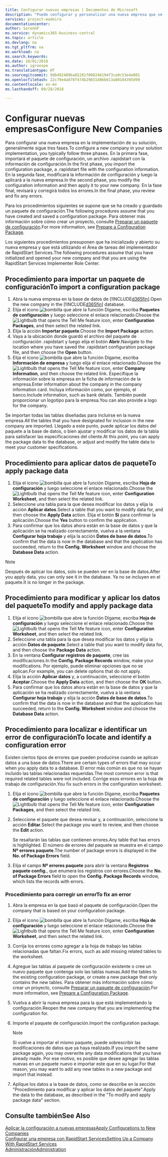 ```yaml
---
title: Configurar nuevas empresas | Documentos de Microsoft
description: "Puede configurar y personalizar una nueva empresa que se haya creado. Para ajustar la implementación, procederá en tres fases para completar la configuración."
services: project-madeira
documentationcenter: 
author: SorenGP
ms.service: dynamics365-business-central
ms.topic: article
ms.devlang: na
ms.tgt_pltfrm: na
ms.workload: na
ms.search.keywords: 
ms.date: 10/01/2018
ms.author: sgroespe
ms.translationtype: HT
ms.sourcegitcommit: 9dbd92409ba02281f008246194f3ce0c53e4e001
ms.openlocfilehash: 22c79e4a878f474b29831d86b613a80184395d99
ms.contentlocale: es-mx
ms.lasthandoff: 09/28/2018

---
```

# <a name="configure-new-companies"></a><span data-ttu-id="ee30f-104">Configurar nuevas empresas</span><span class="sxs-lookup"><span data-stu-id="ee30f-104">Configure New Companies</span></span>
<span data-ttu-id="ee30f-105">Para configurar una nueva empresa en la implementación de su solución, generalmente sigue tres fases.</span><span class="sxs-lookup"><span data-stu-id="ee30f-105">To configure a new company in your solution implementation, you typically follow three phases.</span></span> <span data-ttu-id="ee30f-106">En la primera fase, importará el paquete de configuración, un archivo .rapidstart con la información de configuración.</span><span class="sxs-lookup"><span data-stu-id="ee30f-106">In the first phase, you import the configuration package, a .rapidstart file with the configuration information.</span></span> <span data-ttu-id="ee30f-107">En la segunda fase, modificará la información de configuración y luego la aplicará a la nueva empresa.</span><span class="sxs-lookup"><span data-stu-id="ee30f-107">In the second phase, you modify the configuration information and then apply it to your new company.</span></span> <span data-ttu-id="ee30f-108">En la fase final, revisará y corregirá todos los errores.</span><span class="sxs-lookup"><span data-stu-id="ee30f-108">In the final phase, you review and fix any errors.</span></span>  

<span data-ttu-id="ee30f-109">Para los procedimientos siguientes se supone que se ha creado y guardado un paquete de configuración.</span><span class="sxs-lookup"><span data-stu-id="ee30f-109">The following procedures assume that you have created and saved a configuration package.</span></span> <span data-ttu-id="ee30f-110">Para obtener más información sobre cómo crear un proyecto, consulte [Preparar un paquete de configuración](admin-how-to-prepare-a-configuration-package.md).</span><span class="sxs-lookup"><span data-stu-id="ee30f-110">For more information, see [Prepare a Configuration Package](admin-how-to-prepare-a-configuration-package.md).</span></span>  

<span data-ttu-id="ee30f-111">Los siguientes procedimientos presuponen que ha inicializado y abierto su nueva empresa y que está utilizando el Área de tareas del implementador de RapidStart Services.</span><span class="sxs-lookup"><span data-stu-id="ee30f-111">The following procedures assume that you have initialized and opened your new company and that you are using the RapidStart Services Implementer Role Center.</span></span>

## <a name="to-import-a-configuration-package"></a><span data-ttu-id="ee30f-112">Procedimiento para importar un paquete de configuración</span><span class="sxs-lookup"><span data-stu-id="ee30f-112">To import a configuration package</span></span>  
1. <span data-ttu-id="ee30f-113">Abra la nueva empresa en la base de datos de [!INCLUDE[d365fin](includes/d365fin_md.md)].</span><span class="sxs-lookup"><span data-stu-id="ee30f-113">Open the new company in the [!INCLUDE[d365fin](includes/d365fin_md.md)] database.</span></span>  
2. <span data-ttu-id="ee30f-114">Elija el icono ![bombilla que abre la función Dígame](media/ui-search/search_small.png "Dígame que desea hacer"), escriba **Paquetes de configuración** y luego seleccione el enlace relacionado.</span><span class="sxs-lookup"><span data-stu-id="ee30f-114">Choose the ![Lightbulb that opens the Tell Me feature](media/ui-search/search_small.png "Tell me what you want to do") icon, enter **Configuration Packages**, and then select the related link.</span></span>  
3. <span data-ttu-id="ee30f-115">Elija la acción **Importar paquete**.</span><span class="sxs-lookup"><span data-stu-id="ee30f-115">Choose the **Import Package** action.</span></span>  
4. <span data-ttu-id="ee30f-116">Vaya a la ubicación donde guardó el archivo del paquete de configuración .rapidstart y luego elija el botón **Abrir**.</span><span class="sxs-lookup"><span data-stu-id="ee30f-116">Navigate to the location where you have saved the .rapidstart configuration package file, and then choose the **Open** button.</span></span>  
5. <span data-ttu-id="ee30f-117">Elija el icono ![bombilla que abre la función Dígame](media/ui-search/search_small.png "Dígame que desea hacer"), escriba **Información de empresa** y luego elija el enlace relacionado.</span><span class="sxs-lookup"><span data-stu-id="ee30f-117">Choose the ![Lightbulb that opens the Tell Me feature](media/ui-search/search_small.png "Tell me what you want to do") icon, enter **Company Information**, and then choose the related link.</span></span> <span data-ttu-id="ee30f-118">Especifique la información sobre la empresa en la ficha de información de la empresa.</span><span class="sxs-lookup"><span data-stu-id="ee30f-118">Enter information about the company in the company information card.</span></span> <span data-ttu-id="ee30f-119">Incluya información como, por ejemplo, el banco.</span><span class="sxs-lookup"><span data-stu-id="ee30f-119">Include information, such as bank details.</span></span> <span data-ttu-id="ee30f-120">También puede proporcionar un logotipo para la empresa.</span><span class="sxs-lookup"><span data-stu-id="ee30f-120">You can also provide a logo for the company.</span></span>  

<span data-ttu-id="ee30f-121">Se importan todas las tablas diseñadas para incluirse en la nueva empresa.</span><span class="sxs-lookup"><span data-stu-id="ee30f-121">All the tables that you have designated for inclusion in the new company are imported.</span></span> <span data-ttu-id="ee30f-122">Llegado a este punto, puede aplicar los datos del paquete a la base de datos, o bien ajustar y modificar los datos de la tabla para satisfacer las especificaciones del cliente.</span><span class="sxs-lookup"><span data-stu-id="ee30f-122">At this point, you can apply the package data to the database, or adjust and modify the table data to meet your customer specifications.</span></span>  

## <a name="to-apply-package-data"></a><span data-ttu-id="ee30f-123">Procedimiento para aplicar datos de paquete</span><span class="sxs-lookup"><span data-stu-id="ee30f-123">To apply package data</span></span>  
1. <span data-ttu-id="ee30f-124">Elija el icono ![bombilla que abre la función Dígame](media/ui-search/search_small.png "Dígame que desea hacer"), escriba **Hoja de configuración** y luego seleccione el enlace relacionado.</span><span class="sxs-lookup"><span data-stu-id="ee30f-124">Choose the ![Lightbulb that opens the Tell Me feature](media/ui-search/search_small.png "Tell me what you want to do") icon, enter **Configuration Worksheet**, and then select the related link.</span></span>  
2. <span data-ttu-id="ee30f-125">Seleccione una tabla para la que desea modificar los datos y elija la acción **Aplicar datos**.</span><span class="sxs-lookup"><span data-stu-id="ee30f-125">Select a table that you want to modify data for, and then choose the **Apply Data** action.</span></span> <span data-ttu-id="ee30f-126">Elija el botón **Sí** para confirmar la aplicación.</span><span class="sxs-lookup"><span data-stu-id="ee30f-126">Choose the **Yes** button to confirm the application.</span></span>
3. <span data-ttu-id="ee30f-127">Para confirmar que los datos ahora están en la base de datos y que la aplicación se ha realizado correctamente, vuelva a la ventana **Configurar hoja trabajo** y elija la acción **Datos de base de datos**.</span><span class="sxs-lookup"><span data-stu-id="ee30f-127">To confirm that the data is now in the database and that the application has succeeded, return to the **Config. Worksheet** window and choose the **Database Data** action.</span></span>  

> [!NOTE]  
>  <span data-ttu-id="ee30f-128">Después de aplicar los datos, solo se pueden ver en la base de datos.</span><span class="sxs-lookup"><span data-stu-id="ee30f-128">After you apply data, you can only see it in the database.</span></span> <span data-ttu-id="ee30f-129">Ya no se incluyen en el paquete.</span><span class="sxs-lookup"><span data-stu-id="ee30f-129">It is no longer in the package.</span></span>  

## <a name="to-modify-and-apply-package-data"></a><span data-ttu-id="ee30f-130">Procedimiento para modificar y aplicar los datos del paquete</span><span class="sxs-lookup"><span data-stu-id="ee30f-130">To modify and apply package data</span></span>  
1. <span data-ttu-id="ee30f-131">Elija el icono ![bombilla que abre la función Dígame](media/ui-search/search_small.png "Dígame que desea hacer"), escriba **Hoja de configuración** y luego seleccione el enlace relacionado.</span><span class="sxs-lookup"><span data-stu-id="ee30f-131">Choose the ![Lightbulb that opens the Tell Me feature](media/ui-search/search_small.png "Tell me what you want to do") icon, enter **Configuration Worksheet**, and then select the related link.</span></span>  
2. <span data-ttu-id="ee30f-132">Seleccione una tabla para la que desea modificar los datos y elija la acción **Datos de paquete**.</span><span class="sxs-lookup"><span data-stu-id="ee30f-132">Select a table that you want to modify data for, and then choose the **Package Data** action.</span></span>  
3. <span data-ttu-id="ee30f-133">En la ventana **Configurar registros de paquete**, cree las modificaciones.</span><span class="sxs-lookup"><span data-stu-id="ee30f-133">In the **Config. Package Records** window, make your modifications.</span></span> <span data-ttu-id="ee30f-134">Por ejemplo, puede eliminar opciones que no se aplican.</span><span class="sxs-lookup"><span data-stu-id="ee30f-134">For example, you can delete options that do not apply.</span></span>  
4. <span data-ttu-id="ee30f-135">Elija la acción **Aplicar datos** y, a continuación, seleccione el botón **Aceptar**.</span><span class="sxs-lookup"><span data-stu-id="ee30f-135">Choose the **Apply Data** action, and then choose the **OK** button.</span></span>  
5. <span data-ttu-id="ee30f-136">Para confirmar que los datos ahora están en la base de datos y que la aplicación se ha realizado correctamente, vuelva a la ventana **Configurar hoja trabajo** y elija la acción **Datos de base de datos**.</span><span class="sxs-lookup"><span data-stu-id="ee30f-136">To confirm that the data is now in the database and that the application has succeeded, return to the **Config. Worksheet** window and choose the **Database Data** action.</span></span>  

## <a name="to-locate-and-identify-a-configuration-error"></a><span data-ttu-id="ee30f-137">Procedimiento para localizar e identificar un error de configuración</span><span class="sxs-lookup"><span data-stu-id="ee30f-137">To locate and identify a configuration error</span></span>  
<span data-ttu-id="ee30f-138">Existen ciertos tipos de errores que pueden producirse cuando se aplican datos a una base de datos.</span><span class="sxs-lookup"><span data-stu-id="ee30f-138">There are certain types of errors that may occur when you apply data to a database.</span></span> <span data-ttu-id="ee30f-139">El error más común es que no se hayan incluido las tablas relacionadas requeridas.</span><span class="sxs-lookup"><span data-stu-id="ee30f-139">The most common error is that required related tables were not included.</span></span> <span data-ttu-id="ee30f-140">Corrige esos errores en la hoja de trabajo de configuración.</span><span class="sxs-lookup"><span data-stu-id="ee30f-140">You fix such errors in the configuration worksheet.</span></span>

1. <span data-ttu-id="ee30f-141">Elija el icono ![bombilla que abre la función Dígame](media/ui-search/search_small.png "Dígame que desea hacer"), escriba **Paquetes de configuración** y luego seleccione el enlace relacionado.</span><span class="sxs-lookup"><span data-stu-id="ee30f-141">Choose the ![Lightbulb that opens the Tell Me feature](media/ui-search/search_small.png "Tell me what you want to do") icon, enter **Configuration Packages**, and then select the related link.</span></span>  
2. <span data-ttu-id="ee30f-142">Seleccione el paquete que desea revisar y, a continuación, seleccione la acción **Editar**.</span><span class="sxs-lookup"><span data-stu-id="ee30f-142">Select the package you want to review, and then choose the **Edit** action.</span></span>  

    <span data-ttu-id="ee30f-143">Se resaltarán las tablas que contienen errores.</span><span class="sxs-lookup"><span data-stu-id="ee30f-143">Any table that has errors is highlighted.</span></span> <span data-ttu-id="ee30f-144">El número de errores del paquete se muestra en el campo **Nº errores paquete**.</span><span class="sxs-lookup"><span data-stu-id="ee30f-144">The number of package errors is displayed in the **No. of Package Errors** field.</span></span>  

3. <span data-ttu-id="ee30f-145">Elija el campo **Nº errores paquete** para abrir la ventana **Registros paquete config.**, que enumera los registros con errores.</span><span class="sxs-lookup"><span data-stu-id="ee30f-145">Choose the **No. of Package Errors** field to open the **Config. Package Records** window, which lists the records with errors.</span></span>  

### <a name="to-fix-an-error"></a><span data-ttu-id="ee30f-146">Procedimiento para corregir un error</span><span class="sxs-lookup"><span data-stu-id="ee30f-146">To fix an error</span></span>  
1. <span data-ttu-id="ee30f-147">Abra la empresa en la que basó el paquete de configuración.</span><span class="sxs-lookup"><span data-stu-id="ee30f-147">Open the company that is based on your configuration package.</span></span>  
2. <span data-ttu-id="ee30f-148">Elija el icono ![bombilla que abre la función Dígame](media/ui-search/search_small.png "Dígame que desea hacer"), escriba **Hoja de configuración** y luego seleccione el enlace relacionado.</span><span class="sxs-lookup"><span data-stu-id="ee30f-148">Choose the ![Lightbulb that opens the Tell Me feature](media/ui-search/search_small.png "Tell me what you want to do") icon, enter **Configuration Worksheet**, and then select the related link.</span></span>  
3. <span data-ttu-id="ee30f-149">Corrija los errores como agregar a la hoja de trabajo las tablas relacionadas que faltan.</span><span class="sxs-lookup"><span data-stu-id="ee30f-149">Fix errors, such as add missing related tables to the worksheet.</span></span>  
4. <span data-ttu-id="ee30f-150">Agregue las tablas al paquete de configuración existente o cree un nuevo paquete que contenga solo las tablas nuevas.</span><span class="sxs-lookup"><span data-stu-id="ee30f-150">Add the tables to the existing configuration package, or create a new package that only contains the new tables.</span></span> <span data-ttu-id="ee30f-151">Para obtener más información sobre cómo crear un proyecto, consulte [Preparar un paquete de configuración](admin-how-to-prepare-a-configuration-package.md).</span><span class="sxs-lookup"><span data-stu-id="ee30f-151">For more information, see [Prepare a Configuration Package](admin-how-to-prepare-a-configuration-package.md).</span></span>  
5. <span data-ttu-id="ee30f-152">Vuelva a abrir la nueva empresa para la que está implementando la configuración.</span><span class="sxs-lookup"><span data-stu-id="ee30f-152">Reopen the new company that you are implementing the configuration for.</span></span>  
6. <span data-ttu-id="ee30f-153">Importe el paquete de configuración.</span><span class="sxs-lookup"><span data-stu-id="ee30f-153">Import the configuration package.</span></span>  

    > [!NOTE]  
    >  <span data-ttu-id="ee30f-154">Si vuelve a importar el mismo paquete, puede sobrescribir las modificaciones de datos que ya haya realizado.</span><span class="sxs-lookup"><span data-stu-id="ee30f-154">If you import the same package again, you may overwrite any data modifications that you have already made.</span></span> <span data-ttu-id="ee30f-155">Por ese motivo, es posible que desee agregar las tablas nuevas en un paquete nuevo e importar este que en su lugar.</span><span class="sxs-lookup"><span data-stu-id="ee30f-155">For that reason, you may want to add any new tables in a new package and import that instead.</span></span>  

7. <span data-ttu-id="ee30f-156">Aplique los datos a la base de datos, como se describe en la sección "Procedimiento para modificar y aplicar los datos del paquete".</span><span class="sxs-lookup"><span data-stu-id="ee30f-156">Apply the data to the database, as described in the "To modify and apply package data" section.</span></span>

## <a name="see-also"></a><span data-ttu-id="ee30f-157">Consulte también</span><span class="sxs-lookup"><span data-stu-id="ee30f-157">See Also</span></span>  
[<span data-ttu-id="ee30f-158">Aplicar la configuración a nuevas empresas</span><span class="sxs-lookup"><span data-stu-id="ee30f-158">Apply Configurations to New Companies</span></span>](admin-apply-configuration-to-new-companies.md)  
[<span data-ttu-id="ee30f-159">Configurar una empresa con RapidStart Services</span><span class="sxs-lookup"><span data-stu-id="ee30f-159">Setting Up a Company With RapidStart Services</span></span>](admin-set-up-a-company-with-rapidstart.md)  
[<span data-ttu-id="ee30f-160">Administración</span><span class="sxs-lookup"><span data-stu-id="ee30f-160">Administration</span></span>](admin-setup-and-administration.md)

